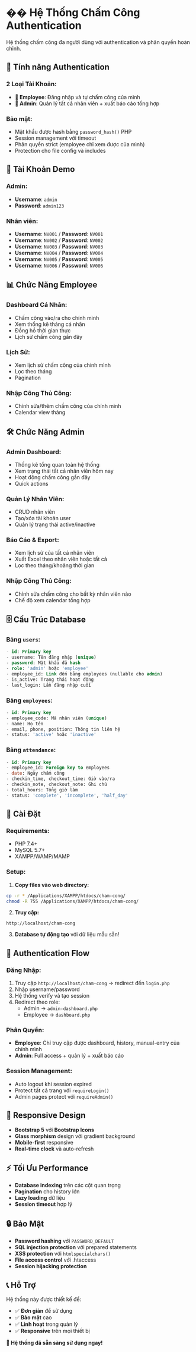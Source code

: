 # �� Hệ Thống Chấm Công Authentication 

Hệ thống chấm công đa người dùng với authentication và phân quyền hoàn chỉnh.

## 🔑 **Tính năng Authentication**

### **2 Loại Tài Khoản:**
- **👤 Employee**: Đăng nhập và tự chấm công của mình
- **🔧 Admin**: Quản lý tất cả nhân viên + xuất báo cáo tổng hợp

### **Bảo mật:**
- Mật khẩu được hash bằng `password_hash()` PHP
- Session management với timeout
- Phân quyền strict (employee chỉ xem được của mình)
- Protection cho file config và includes

## 🎯 **Tài Khoản Demo**

### **Admin:**
- **Username**: `admin`
- **Password**: `admin123`

### **Nhân viên:**
- **Username**: `NV001` / **Password**: `NV001`
- **Username**: `NV002` / **Password**: `NV002`
- **Username**: `NV003` / **Password**: `NV003`
- **Username**: `NV004` / **Password**: `NV004`
- **Username**: `NV005` / **Password**: `NV005`
- **Username**: `NV006` / **Password**: `NV006`

## 📊 **Chức Năng Employee**

### **Dashboard Cá Nhân:**
- Chấm công vào/ra cho chính mình
- Xem thống kê tháng cá nhân
- Đồng hồ thời gian thực
- Lịch sử chấm công gần đây

### **Lịch Sử:**
- Xem lịch sử chấm công của chính mình
- Lọc theo tháng
- Pagination

### **Nhập Công Thủ Công:**
- Chỉnh sửa/thêm chấm công của chính mình
- Calendar view tháng

## 🛠️ **Chức Năng Admin**

### **Admin Dashboard:**
- Thống kê tổng quan toàn hệ thống
- Xem trạng thái tất cả nhân viên hôm nay
- Hoạt động chấm công gần đây
- Quick actions

### **Quản Lý Nhân Viên:**
- CRUD nhân viên
- Tạo/xóa tài khoản user
- Quản lý trạng thái active/inactive

### **Báo Cáo & Export:**
- Xem lịch sử của tất cả nhân viên
- Xuất Excel theo nhân viên hoặc tất cả
- Lọc theo tháng/khoảng thời gian

### **Nhập Công Thủ Công:**
- Chỉnh sửa chấm công cho bất kỳ nhân viên nào
- Chế độ xem calendar tổng hợp

## 🗄️ **Cấu Trúc Database**

### **Bảng `users`:**
```sql
- id: Primary key
- username: Tên đăng nhập (unique)
- password: Mật khẩu đã hash
- role: 'admin' hoặc 'employee'
- employee_id: Link đến bảng employees (nullable cho admin)
- is_active: Trạng thái hoạt động
- last_login: Lần đăng nhập cuối
```

### **Bảng `employees`:**
```sql
- id: Primary key
- employee_code: Mã nhân viên (unique)
- name: Họ tên
- email, phone, position: Thông tin liên hệ
- status: 'active' hoặc 'inactive'
```

### **Bảng `attendance`:**
```sql
- id: Primary key
- employee_id: Foreign key to employees
- date: Ngày chấm công
- checkin_time, checkout_time: Giờ vào/ra
- checkin_note, checkout_note: Ghi chú
- total_hours: Tổng giờ làm
- status: 'complete', 'incomplete', 'half_day'
```

## 🚀 **Cài Đặt**

### **Requirements:**
- PHP 7.4+
- MySQL 5.7+
- XAMPP/WAMP/MAMP

### **Setup:**

1. **Copy files vào web directory:**
```bash
cp -r * /Applications/XAMPP/htdocs/cham-cong/
chmod -R 755 /Applications/XAMPP/htdocs/cham-cong/
```

2. **Truy cập:**
```
http://localhost/cham-cong
```

3. **Database tự động tạo** với dữ liệu mẫu sẵn!

## 🔐 **Authentication Flow**

### **Đăng Nhập:**
1. Truy cập `http://localhost/cham-cong` → redirect đến `login.php`
2. Nhập username/password
3. Hệ thống verify và tạo session
4. Redirect theo role:
   - Admin → `admin-dashboard.php`
   - Employee → `dashboard.php`

### **Phân Quyền:**
- **Employee**: Chỉ truy cập được dashboard, history, manual-entry của chính mình
- **Admin**: Full access + quản lý + xuất báo cáo

### **Session Management:**
- Auto logout khi session expired
- Protect tất cả trang với `requireLogin()`
- Admin pages protect với `requireAdmin()`

## 📱 **Responsive Design**

- **Bootstrap 5** với **Bootstrap Icons**
- **Glass morphism** design với gradient background
- **Mobile-first** responsive
- **Real-time clock** và auto-refresh

## ⚡ **Tối Ưu Performance**

- **Database indexing** trên các cột quan trọng
- **Pagination** cho history lớn
- **Lazy loading** dữ liệu
- **Session timeout** hợp lý

## 🔒 **Bảo Mật**

- **Password hashing** với `PASSWORD_DEFAULT`
- **SQL injection protection** với prepared statements
- **XSS protection** với `htmlspecialchars()`
- **File access control** với .htaccess
- **Session hijacking protection**

## 📞 **Hỗ Trợ**

Hệ thống này được thiết kế để:
- ✅ **Đơn giản** để sử dụng
- ✅ **Bảo mật** cao  
- ✅ **Linh hoạt** trong quản lý
- ✅ **Responsive** trên mọi thiết bị

**🎉 Hệ thống đã sẵn sàng sử dụng ngay!** 